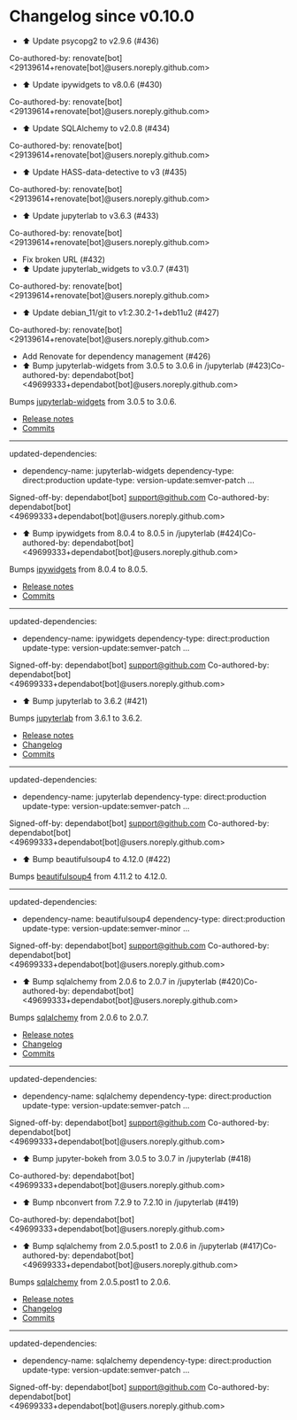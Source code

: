 # Changelog since v0.10.0
- ⬆️ Update psycopg2 to v2.9.6 (#436)

Co-authored-by: renovate[bot] <29139614+renovate[bot]@users.noreply.github.com> 
- ⬆️ Update ipywidgets to v8.0.6 (#430)

Co-authored-by: renovate[bot] <29139614+renovate[bot]@users.noreply.github.com> 
- ⬆️ Update SQLAlchemy to v2.0.8 (#434)

Co-authored-by: renovate[bot] <29139614+renovate[bot]@users.noreply.github.com> 
- ⬆️ Update HASS-data-detective to v3 (#435)

Co-authored-by: renovate[bot] <29139614+renovate[bot]@users.noreply.github.com> 
- ⬆️ Update jupyterlab to v3.6.3 (#433)

Co-authored-by: renovate[bot] <29139614+renovate[bot]@users.noreply.github.com> 
- Fix broken URL (#432) 
- ⬆️ Update jupyterlab_widgets to v3.0.7 (#431)

Co-authored-by: renovate[bot] <29139614+renovate[bot]@users.noreply.github.com> 
- ⬆️ Update debian_11/git to v1:2.30.2-1+deb11u2 (#427)

Co-authored-by: renovate[bot] <29139614+renovate[bot]@users.noreply.github.com> 
- Add Renovate for dependency management (#426) 
- ⬆️ Bump jupyterlab-widgets from 3.0.5 to 3.0.6 in /jupyterlab (#423)Co-authored-by: dependabot[bot] <49699333+dependabot[bot]@users.noreply.github.com>

Bumps [jupyterlab-widgets](https://github.com/jupyter-widgets/ipywidgets) from 3.0.5 to 3.0.6.
- [Release notes](https://github.com/jupyter-widgets/ipywidgets/releases)
- [Commits](https://github.com/jupyter-widgets/ipywidgets/compare/@jupyter-widgets/notebook-manager@3.0.5...@jupyter-widgets/notebook-manager@3.0.6)

---
updated-dependencies:
- dependency-name: jupyterlab-widgets
  dependency-type: direct:production
  update-type: version-update:semver-patch
...

Signed-off-by: dependabot[bot] <support@github.com>
Co-authored-by: dependabot[bot] <49699333+dependabot[bot]@users.noreply.github.com> 
- ⬆️ Bump ipywidgets from 8.0.4 to 8.0.5 in /jupyterlab (#424)Co-authored-by: dependabot[bot] <49699333+dependabot[bot]@users.noreply.github.com>

Bumps [ipywidgets](https://github.com/jupyter-widgets/ipywidgets) from 8.0.4 to 8.0.5.
- [Release notes](https://github.com/jupyter-widgets/ipywidgets/releases)
- [Commits](https://github.com/jupyter-widgets/ipywidgets/compare/8.0.4...8.0.5)

---
updated-dependencies:
- dependency-name: ipywidgets
  dependency-type: direct:production
  update-type: version-update:semver-patch
...

Signed-off-by: dependabot[bot] <support@github.com>
Co-authored-by: dependabot[bot] <49699333+dependabot[bot]@users.noreply.github.com> 
- ⬆️ Bump jupyterlab to 3.6.2 (#421)

Bumps [jupyterlab](https://github.com/jupyterlab/jupyterlab) from 3.6.1 to 3.6.2.
- [Release notes](https://github.com/jupyterlab/jupyterlab/releases)
- [Changelog](https://github.com/jupyterlab/jupyterlab/blob/@jupyterlab/vdom@3.6.2/CHANGELOG.md)
- [Commits](https://github.com/jupyterlab/jupyterlab/compare/@jupyterlab/vdom@3.6.1...@jupyterlab/vdom@3.6.2)

---
updated-dependencies:
- dependency-name: jupyterlab
  dependency-type: direct:production
  update-type: version-update:semver-patch
...

Signed-off-by: dependabot[bot] <support@github.com>
Co-authored-by: dependabot[bot] <49699333+dependabot[bot]@users.noreply.github.com> 
- ⬆️ Bump beautifulsoup4 to 4.12.0 (#422)

Bumps [beautifulsoup4](https://www.crummy.com/software/BeautifulSoup/bs4/) from 4.11.2 to 4.12.0.

---
updated-dependencies:
- dependency-name: beautifulsoup4
  dependency-type: direct:production
  update-type: version-update:semver-minor
...

Signed-off-by: dependabot[bot] <support@github.com>
Co-authored-by: dependabot[bot] <49699333+dependabot[bot]@users.noreply.github.com> 
- ⬆️ Bump sqlalchemy from 2.0.6 to 2.0.7 in /jupyterlab (#420)Co-authored-by: dependabot[bot] <49699333+dependabot[bot]@users.noreply.github.com>

Bumps [sqlalchemy](https://github.com/sqlalchemy/sqlalchemy) from 2.0.6 to 2.0.7.
- [Release notes](https://github.com/sqlalchemy/sqlalchemy/releases)
- [Changelog](https://github.com/sqlalchemy/sqlalchemy/blob/main/CHANGES.rst)
- [Commits](https://github.com/sqlalchemy/sqlalchemy/commits)

---
updated-dependencies:
- dependency-name: sqlalchemy
  dependency-type: direct:production
  update-type: version-update:semver-patch
...

Signed-off-by: dependabot[bot] <support@github.com>
Co-authored-by: dependabot[bot] <49699333+dependabot[bot]@users.noreply.github.com> 
- ⬆️ Bump jupyter-bokeh from 3.0.5 to 3.0.7 in /jupyterlab (#418)

Co-authored-by: dependabot[bot] <49699333+dependabot[bot]@users.noreply.github.com> 
- ⬆️ Bump nbconvert from 7.2.9 to 7.2.10 in /jupyterlab (#419)

Co-authored-by: dependabot[bot] <49699333+dependabot[bot]@users.noreply.github.com> 
- ⬆️ Bump sqlalchemy from 2.0.5.post1 to 2.0.6 in /jupyterlab (#417)Co-authored-by: dependabot[bot] <49699333+dependabot[bot]@users.noreply.github.com>

Bumps [sqlalchemy](https://github.com/sqlalchemy/sqlalchemy) from 2.0.5.post1 to 2.0.6.
- [Release notes](https://github.com/sqlalchemy/sqlalchemy/releases)
- [Changelog](https://github.com/sqlalchemy/sqlalchemy/blob/main/CHANGES.rst)
- [Commits](https://github.com/sqlalchemy/sqlalchemy/commits)

---
updated-dependencies:
- dependency-name: sqlalchemy
  dependency-type: direct:production
  update-type: version-update:semver-patch
...

Signed-off-by: dependabot[bot] <support@github.com>
Co-authored-by: dependabot[bot] <49699333+dependabot[bot]@users.noreply.github.com> 

